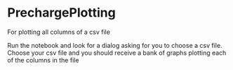 # PrechargePlotting
For plotting all columns of a csv file

Run the notebook and look for a dialog asking for you to choose a csv file. Choose your csv file and you should receive a bank of graphs plotting each of the columns in the file
